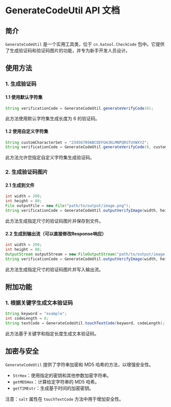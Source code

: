 # GenerateCodeUtil API 文档

## 简介

`GenerateCodeUtil` 是一个实用工具类，位于 `cn.katool.CheckCode` 包中。它提供了生成验证码和验证码图片的功能，并专为新手开发人员设计。

## 使用方法

### 1. 生成验证码

#### 1.1 使用默认字符集

```java
String verificationCode = GenerateCodeUtil.generateVerifyCode(6);
```

此方法使用默认字符集生成长度为 6 的验证码。

#### 1.2 使用自定义字符集

```java
String customCharacterSet = "23456789ABCDEFGHJKLMNPQRSTUVWXYZ";
String verificationCode = GenerateCodeUtil.generateVerifyCode(6, customCharacterSet);
```

此方法允许您指定自定义字符集生成验证码。

### 2. 生成验证码图片

#### 2.1 生成到文件

```java
int width = 200;
int height = 80;
File outputFile = new File("path/to/output/image.png");
String verificationCode = GenerateCodeUtil.outputVerifyImage(width, height, outputFile, 6);
```

此方法生成指定尺寸的验证码图片并保存到文件。

#### 2.2 生成到输出流（可以直接修改Response响应）

```java
int width = 200;
int height = 80;
OutputStream outputStream = new FileOutputStream("path/to/output/image.png");
String verificationCode = GenerateCodeUtil.outputVerifyImage(width, height, outputStream, 6);
```

此方法生成指定尺寸的验证码图片并写入输出流。

## 附加功能

### 1. 根据关键字生成文本验证码

```java
String keyword = "example";
int codeLength = 8;
String textCode = GenerateCodeUtil.touchTextCode(keyword, codeLength);
```

此方法基于关键字和指定长度生成文本验证码。

## 加密与安全

`GenerateCodeUtil` 提供了字符串加密和 MD5 哈希的方法，以增强安全性。

- `StrHex`：使用指定的密钥和其他参数加密字符串。
- `getMD5Hex`：计算给定字符串的 MD5 哈希。
- `getTIMEstr`：生成基于时间的加密密钥。

注意：`salt` 属性在 `touchTextCode` 方法中用于增加安全性。
